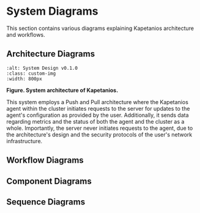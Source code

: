 # System Diagrams

This section contains various diagrams explaining Kapetanios architecture and workflows.

## Architecture Diagrams
```{image} assets/kapetanios-system-design-draft.jpg
:alt: System Design v0.1.0
:class: custom-img
:width: 800px
```
**Figure. System architecture of Kapetanios.**

This system employs a Push and Pull architecture where the Kapetanios agent within the cluster initiates requests to the server for updates to the agent's configuration as provided by the user. Additionally, it sends data regarding metrics and the status of both the agent and the cluster as a whole. Importantly, the server never initiates requests to the agent, due to the architecture's design and the security protocols of the user's network infrastructure.

## Workflow Diagrams

## Component Diagrams

## Sequence Diagrams 